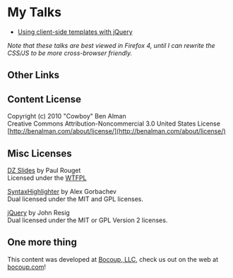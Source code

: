# My Talks #

 * [Using client-side templates with jQuery](http://benalman.com/talks/idiomatic-jquery.html)

_Note that these talks are best viewed in Firefox 4, until I can rewrite the CSS/JS to be more cross-browser friendly._

## Other Links ##



## Content License ##

Copyright (c) 2010 "Cowboy" Ben Alman  
Creative Commons Attribution-Noncommercial 3.0 United States License  
[http://benalman.com/about/license/](http://benalman.com/about/license/)


## Misc Licenses ##

[DZ Slides](http://paulrouget.com/dzslides/) by Paul Rouget  
Licensed under the [WTFPL](http://en.wikipedia.org/wiki/WTFPL)

[SyntaxHighlighter](http://alexgorbatchev.com/SyntaxHighlighter/) by Alex Gorbachev  
Dual licensed under the MIT and GPL licenses.

[jQuery](http://jquery.com/) by John Resig  
Dual licensed under the MIT or GPL Version 2 licenses.


## One more thing ###

This content was developed at [Bocoup, LLC](http://bocoup.com/), check us out on the web at [bocoup.com](http://bocoup.com/)!
